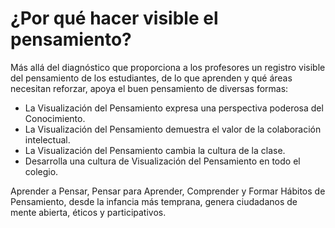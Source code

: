 # ¿Por qué hacer visible el pensamiento?

Más allá del diagnóstico que proporciona a los profesores un registro visible del pensamiento de los estudiantes, de lo que aprenden y qué áreas necesitan reforzar, apoya el buen pensamiento de diversas formas:

*   La Visualización del Pensamiento expresa una perspectiva poderosa del Conocimiento.
*   La Visualización del Pensamiento demuestra el valor de la colaboración intelectual.
*   La Visualización del Pensamiento cambia la cultura de la clase.
*   Desarrolla una cultura de Visualización del Pensamiento en todo el colegio.

Aprender a Pensar, Pensar para Aprender, Comprender y Formar Hábitos de Pensamiento, desde la infancia más temprana, genera ciudadanos de mente abierta, éticos y participativos.
